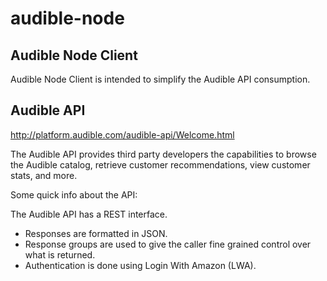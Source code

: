 # audible-node


## Audible Node Client

Audible Node Client is intended to simplify the Audible API consumption.


## Audible API
http://platform.audible.com/audible-api/Welcome.html

The Audible API provides third party developers the capabilities to browse the Audible catalog, retrieve customer recommendations, view customer stats, and more.

Some quick info about the API:

The Audible API has a REST interface.
* Responses are formatted in JSON.
* Response groups are used to give the caller fine grained control over what is returned.
* Authentication is done using Login With Amazon (LWA).
